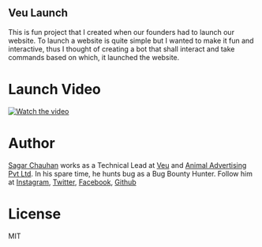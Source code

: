 ## Veu Launch

This is fun project that I created when our founders had to launch our website. To launch a website is quite simple but I wanted to make it fun and interactive, thus I thought of creating
a bot that shall interact and take commands based on which, it launched the website.

# Launch Video

[![Watch the video](https://img.youtube.com/vi/ZVWcgIkXDRM/maxresdefault.jpg)](https://youtu.be/ZVWcgIkXDRM)


# Author

 [Sagar Chauhan](https://twitter.com/chauhansahab005) works as a Technical Lead at [Veu](https://www.theveu.com) and [Animal Advertising Pvt Ltd](https://www.weareanimal.co).
 In his spare time, he hunts bug as a Bug Bounty Hunter.
 Follow him at [Instagram](https://www.instagram.com/chauhansahab005/), [Twitter](https://twitter.com/chauhansahab005),  [Facebook](https://facebook.com/sagar.chauhan3),
[Github](https://github.com/sagarchauhan005)

# License
MIT
